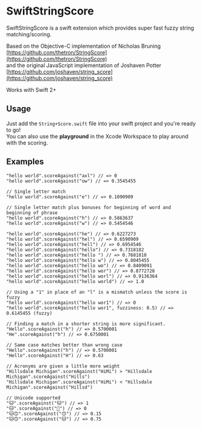 # SwiftStringScore
SwiftStringScore is a swift extension which provides super fast fuzzy string matching/scoring.

Based on the Objective-C implementation of Nicholas Bruning [https://github.com/thetron/StringScore](https://github.com/thetron/StringScore)  
and the original JavaScript implementation of Joshaven Potter [https://github.com/joshaven/string_score](https://github.com/joshaven/string_score)

Works with Swift 2+


## Usage

Just add the `String+Score.swift` file into your swift project and you're ready to go!  
You can also use the **playground** in the Xcode Workspace to play around with the scoring.


## Examples
```
"hello world".scoreAgainst("axl") // => 0
"hello world".scoreAgainst("ow") // => 0.3545455

// Single letter match
"hello world".scoreAgainst("e") // => 0.1090909

// Single letter match plus bonuses for beginning of word and beginning of phrase
"hello world".scoreAgainst("h") // => 0.5863637
"hello world".scoreAgainst("w") // => 0.5454546

"hello world".scoreAgainst("he") // => 0.6227273
"hello world".scoreAgainst("hel") // => 0.6590909
"hello world".scoreAgainst("hell") // => 0.6954546
"hello world".scoreAgainst("hello") // => 0.7318182
"hello world".scoreAgainst("hello ") // => 0.7681818
"hello world".scoreAgainst("hello w") // => 0.8045455
"hello world".scoreAgainst("hello wo") // => 0.8409091
"hello world".scoreAgainst("hello wor") // => 0.8772728
"hello world".scoreAgainst("hello worl") // => 0.9136364
"hello world".scoreAgainst("hello world") // => 1.0

// Using a "1" in place of an "l" is a mismatch unless the score is fuzzy
"hello world".scoreAgainst("hello wor1") // => 0
"hello world".scoreAgainst("hello wor1", fuzziness: 0.5) // => 0.6145455 (fuzzy)

// Finding a match in a shorter string is more significant.
"Hello".scoreAgainst("h") // => 0.5700001
"He".scoreAgainst("h") // => 0.6750001

// Same case matches better than wrong case
"Hello".scoreAgainst("h") // => 0.5700001
"Hello".scoreAgainst("H") // => 0.63

// Acronyms are given a little more weight
"Hillsdale Michigan".scoreAgainst("HiMi") > "Hillsdale Michigan".scoreAgainst("Hills")
"Hillsdale Michigan".scoreAgainst("HiMi") < "Hillsdale Michigan".scoreAgainst("Hillsd")

// Unicode supported
"🐱".scoreAgainst("🐱") // => 1
"🐱".scoreAgainst("🐼") // => 0
"🐱🙃".scoreAgainst("🙃") // => 0.15
"🐱🙃".scoreAgainst("🐱") // => 0.75
```